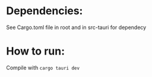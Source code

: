 # Dependencies:
See Cargo.toml file in root and in src-tauri for dependecy

# How to run:
Compile with `cargo tauri dev`